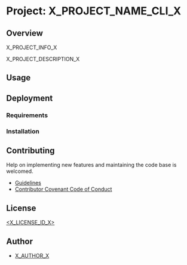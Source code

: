 # Project: X_PROJECT_NAME_CLI_X

## Overview

X_PROJECT_INFO_X

X_PROJECT_DESCRIPTION_X

## Usage

## Deployment

### Requirements

### Installation

## Contributing

Help on implementing new features and maintaining the code base is welcomed.

- [Guidelines](X_PROJECT_CONTRIBUTING_URL_X)
- [Contributor Covenant Code of Conduct](X_PROJECT_GUILDELINES_URL_X)

## License

[<X_LICENSE_ID_X>](<X_LICENSE_URL_X>)

## Author

- [X_AUTHOR_X](X_AUTHOR_GIT_URLX)
